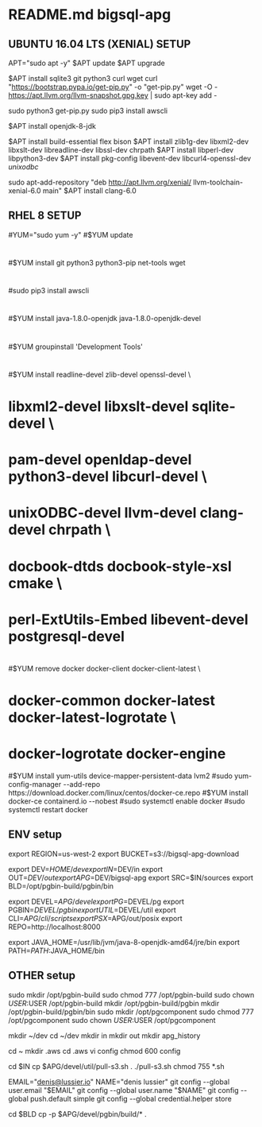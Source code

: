 # README.md bigsql-apg

## UBUNTU 16.04 LTS (XENIAL) SETUP ####################
APT="sudo apt -y"
$APT update
$APT upgrade

$APT install sqlite3 git python3 curl wget
curl "https://bootstrap.pypa.io/get-pip.py" -o "get-pip.py"
wget -O - https://apt.llvm.org/llvm-snapshot.gpg.key | sudo apt-key add -

sudo python3 get-pip.py
sudo pip3 install awscli

$APT install openjdk-8-jdk

$APT install build-essential flex bison
$APT install zlib1g-dev libxml2-dev libxslt-dev libreadline-dev libssl-dev chrpath 
$APT install libperl-dev libpython3-dev 
$APT install pkg-config libevent-dev libcurl4-openssl-dev *unixodbc*

sudo apt-add-repository "deb http://apt.llvm.org/xenial/ llvm-toolchain-xenial-6.0 main"
$APT install clang-6.0

## RHEL 8 SETUP ########################################
#YUM="sudo yum -y"
#$YUM update
#
#$YUM install git python3 python3-pip net-tools wget
#
#sudo pip3 install awscli
#
#$YUM install java-1.8.0-openjdk java-1.8.0-openjdk-devel
#
#$YUM groupinstall 'Development Tools'
#
#$YUM install readline-devel zlib-devel openssl-devel \
#  libxml2-devel libxslt-devel sqlite-devel \
#  pam-devel openldap-devel python3-devel libcurl-devel \
#  unixODBC-devel llvm-devel clang-devel chrpath \
#  docbook-dtds docbook-style-xsl cmake \
#  perl-ExtUtils-Embed libevent-devel postgresql-devel
#
#$YUM remove docker docker-client docker-client-latest \
#  docker-common docker-latest docker-latest-logrotate \
#  docker-logrotate docker-engine
#$YUM install yum-utils device-mapper-persistent-data lvm2
#sudo yum-config-manager --add-repo https://download.docker.com/linux/centos/docker-ce.repo
#$YUM install docker-ce containerd.io --nobest
#sudo systemctl enable docker
#sudo systemctl restart docker

## ENV setup #####################################
export REGION=us-west-2
export BUCKET=s3://bigsql-apg-download

export DEV=$HOME/dev
export IN=$DEV/in
export OUT=$DEV/out
export APG=$DEV/bigsql-apg
export SRC=$IN/sources
export BLD=/opt/pgbin-build/pgbin/bin

export DEVEL=$APG/devel
export PG=$DEVEL/pg
export PGBIN=$DEVEL/pgbin
export UTIL=$DEVEL/util
export CLI=$APG/cli/scripts
export PSX=$APG/out/posix
export REPO=http://localhost:8000

export JAVA_HOME=/usr/lib/jvm/java-8-openjdk-amd64/jre/bin
export PATH=$PATH:$JAVA_HOME/bin

## OTHER setup #################################
sudo mkdir /opt/pgbin-build
sudo chmod 777 /opt/pgbin-build
sudo chown $USER:$USER /opt/pgbin-build
mkdir /opt/pgbin-build/pgbin
mkdir /opt/pgbin-build/pgbin/bin
sudo mkdir /opt/pgcomponent
sudo chmod 777 /opt/pgcomponent
sudo chown $USER:$USER /opt/pgcomponent

mkdir ~/dev
cd ~/dev
mkdir in
mkdir out
mkdir apg_history

cd ~
mkdir .aws
cd .aws
vi config
chmod 600 config

cd $IN
cp $APG/devel/util/pull-s3.sh .
./pull-s3.sh
chmod 755 *.sh

EMAIL="denis@lussier.io"
NAME="denis lussier"
git config --global user.email "$EMAIL"
git config --global user.name "$NAME"
git config --global push.default simple
git config --global credential.helper store

cd $BLD
cp -p $APG/devel/pgbin/build/* .
